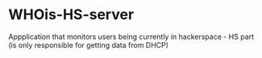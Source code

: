 WHOis-HS-server
===============

Appplication that monitors users being currently in hackerspace - HS part (is only responsible for getting data from DHCP)
